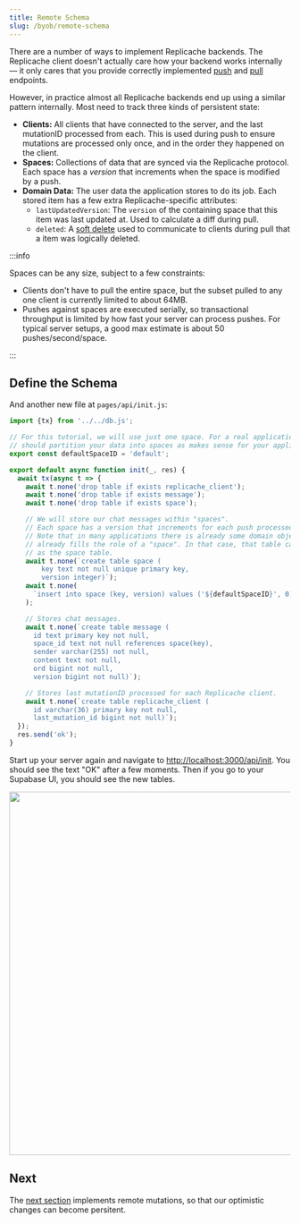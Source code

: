 ```yaml
---
title: Remote Schema
slug: /byob/remote-schema
---
```


There are a number of ways to implement Replicache backends. The Replicache client doesn't actually care how your backend works internally — it only cares that you provide correctly implemented [push](/reference/server-push.md) and [pull](/reference/server-pull.md) endpoints.

However, in practice almost all Replicache backends end up using a similar pattern internally. Most need to track three kinds of persistent state:

- **Clients:** All clients that have connected to the server, and the last mutationID processed from each. This is used during push to ensure mutations are processed only once, and in the order they happened on the client.
- **Spaces:** Collections of data that are synced via the Replicache protocol. Each space has a _version_ that increments when the space is modified by a push.
- **Domain Data:** The user data the application stores to do its job. Each stored item has a few extra Replicache-specific attributes:
  - `lastUpdatedVersion`: The `version` of the containing space that this item was last updated at. Used to calculate a diff during pull.
  - `deleted`: A [soft delete](https://en.wiktionary.org/wiki/soft_deletion) used to communicate to clients during pull that a item was logically deleted.

:::info

Spaces can be any size, subject to a few constraints:

- Clients don't have to pull the entire space, but the subset pulled to any one client is currently limited to about 64MB.
- Pushes against spaces are executed serially, so transactional throughput is limited by how fast your server can process pushes. For typical server setups, a good max estimate is about 50 pushes/second/space.

:::

## Define the Schema

And another new file at `pages/api/init.js`:

```js
import {tx} from '../../db.js';

// For this tutorial, we will use just one space. For a real application, you
// should partition your data into spaces as makes sense for your application.
export const defaultSpaceID = 'default';

export default async function init(_, res) {
  await tx(async t => {
    await t.none('drop table if exists replicache_client');
    await t.none('drop table if exists message');
    await t.none('drop table if exists space');

    // We will store our chat messages within "spaces".
    // Each space has a version that increments for each push processed.
    // Note that in many applications there is already some domain object that
    // already fills the role of a "space". In that case, that table can double
    // as the space table.
    await t.none(`create table space (
        key text not null unique primary key,
        version integer)`);
    await t.none(
      `insert into space (key, version) values ('${defaultSpaceID}', 0)`,
    );

    // Stores chat messages.
    await t.none(`create table message (
      id text primary key not null,
      space_id text not null references space(key),
      sender varchar(255) not null,
      content text not null,
      ord bigint not null,
      version bigint not null)`);

    // Stores last mutationID processed for each Replicache client.
    await t.none(`create table replicache_client (
      id varchar(36) primary key not null,
      last_mutation_id bigint not null)`);
  });
  res.send('ok');
}
```

Start up your server again and navigate to [http://localhost:3000/api/init](http://localhost:3000/api/init). You should see the text "OK" after a few moments. Then if you go to your Supabase UI, you should see the new tables.

<p class="text--center">
  <img src="/img/setup/schema-init.webp" width="650"/>
</p>

## Next

The [next section](./remote-mutations.md) implements remote mutations, so that our optimistic changes can become persitent.
